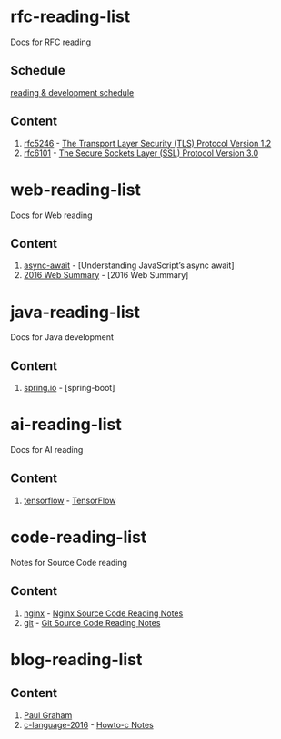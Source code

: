 # rfc-reading-list
Docs for RFC reading  

## Schedule
[reading & development schedule](schedule.md)  

## Content
1. [rfc5246](https://tools.ietf.org/html/rfc5246) - [The Transport Layer Security (TLS) Protocol Version 1.2](rfc5246.md)
2. [rfc6101](https://tools.ietf.org/html/rfc6101) - [The Secure Sockets Layer (SSL) Protocol Version 3.0](rfc6101.md)


# web-reading-list
Docs for Web reading

## Content
1. [async-await](https://ponyfoo.com/articles/understanding-javascript-async-await) - [Understanding JavaScript’s async await]
2. [2016 Web Summary](http://mp.weixin.qq.com/s/eJuNKJA45rJRUlk-DQeJrw) - [2016 Web Summary]


# java-reading-list
Docs for Java development

## Content
1. [spring.io](https://spring.io/guides) - [spring-boot]


# ai-reading-list
Docs for AI reading

## Content
1. [tensorflow](https://www.tensorflow.org) - [TensorFlow](tensorflow.md)


# code-reading-list
Notes for Source Code reading

## Content
1. [nginx](https://nginx.org) - [Nginx Source Code Reading Notes](nginx.md)
2. [git](https://github.com/git/git) - [Git Source Code Reading Notes](git.md)

# blog-reading-list

## Content
1. [Paul Graham](http://paulgraham.com/index.html)
2. [c-language-2016](https://matt.sh/howto-c) - [Howto-c Notes](howtoc.md)